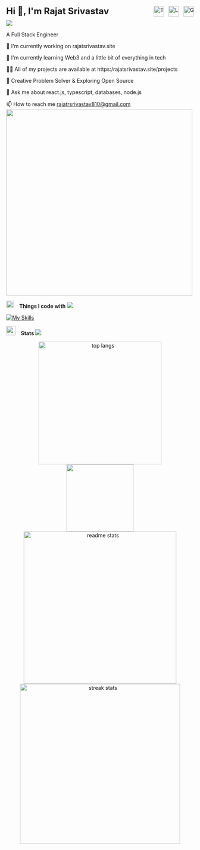 <div style="display: flex; align-items: center; justify-content: space-between; padding: 10px 0; width: 100%; max-width: 900px; margin: 0 auto; flex-wrap: nowrap;">
  <!-- Left side: Name -->
  <b style="font-size: 1.5rem; white-space: nowrap;">Hi 👋, I'm Rajat Srivastav</b>

  <!-- Right side: Social Icons -->
  <div style="display: flex; gap: 12px; white-space: nowrap;">
    <a href="https://x.com/rajatrsrivastav" target="_blank" rel="noopener noreferrer">
      <img src="https://ziadoua.github.io/m3-Markdown-Badges/badges/Twitter/twitter2.svg" alt="Twitter" height="28" />
    </a>
    <a href="https://linkedin.com/in/rajatrsrivastav" target="_blank" rel="noopener noreferrer">
      <img src="https://ziadoua.github.io/m3-Markdown-Badges/badges/LinkedIn/linkedin2.svg" alt="LinkedIn" height="28" />
    </a>
    <a href="https://github.com/rajatrsrivastav" target="_blank" rel="noopener noreferrer">
      <img src="https://ziadoua.github.io/m3-Markdown-Badges/badges/Github/github2.svg" alt="GitHub" height="28" />
    </a>
  </div>
</div>




<img src="https://user-images.githubusercontent.com/73097560/115834477-dbab4500-a447-11eb-908a-139a6edaec5c.gif">

A Full Stack Engineer

🔭 I'm currently working on rajatsrivastav.site

🌱 I'm currently learning Web3 and a little bit of everything in tech

👨‍💻 All of my projects are available at https:/rajatsrivastav.site/projects

📝 Creative Problem Solver & Exploring Open Source

💬 Ask me about react.js, typescript, databases, node.js

📫 How to reach me rajatrsrivastav810@gmail.com
<br/>
<img height="500" src="https://user-images.githubusercontent.com/74038190/212898774-0a96dc1d-c908-4ce8-9dd7-a71aab6e1c2b.gif"  />

<img src="https://media2.giphy.com/media/QssGEmpkyEOhBCb7e1/giphy.gif?cid=ecf05e47a0n3gi1bfqntqmob8g9aid1oyj2wr3ds3mg700bl&rid=giphy.gif" width ="20"> &ensp; <b> Things I code with</b>
<img src="https://user-images.githubusercontent.com/73097560/115834477-dbab4500-a447-11eb-908a-139a6edaec5c.gif"><br>

<p align="left">

[![My Skills](https://skillicons.dev/icons?i=html,css,js,ts,nextjs,react,tailwind,figma,notion,npm,pnpm,git,github,nodejs,express,prisma,postgres,supabase,mongodb,mysql,jest,postman,vscode,webstorm,vercel,vite,bash,linux,md,cloudflare,java,c,py,docker)](https://rajatsrivastav.site)

<!--
<div align="center">
  <img height="500" src="https://user-images.githubusercontent.com/74038190/212898774-0a96dc1d-c908-4ce8-9dd7-a71aab6e1c2b.gif"  />
</div>

<div style="display: flex; align-items: center; justify-content: space-between; gap: 2rem; padding: 2rem;">
  <div style="flex: 1;">
    <ul style=" list-style: none; padding: 0; font-size: 1.2rem; line-height: 2;">
      <li>🖥️ Building Modern Web Apps with Next.js & Tailwind </li>
      <li>🌐 Frontend Developer with a Passion for Scalable UIs</li>
      <li>💡 Creative Problem Solver & Rapid Learner </li>
      <li>💻 Developed Full-Stack Projects with React & Next.js</li>
      <li>🚀 Exploring Open Source & Real-World Frontend Challenges </li>
      <li>🎯 Focused on Clean UX, Performance & Component Design with Tailwind CSS </li>
    </ul>
  </div>
</div>
-->


<img src="https://media.giphy.com/media/iY8CRBdQXODJSCERIr/giphy.gif" width ="25"> &ensp;<b> Stats </b>
<img src="https://user-images.githubusercontent.com/73097560/115834477-dbab4500-a447-11eb-908a-139a6edaec5c.gif">

<div align=center>
  <span><a href="https://rajatsrivastav.site"><img width=330 src="https://github-readme-stats-salesp07.vercel.app/api/top-langs/?username=rajatrsrivastav&langs_count=8&layout=compact&theme=dark&border_radius=10&hide_border=true" alt="top langs" /></a></span>
  <span><a href="https://rajatsrivastav.site"><img height="180" src="https://github-readme-stats.vercel.app/api/wakatime?username=@rajatrsrivastav&layout=compact&langs_count=6&theme=dark&border_radius=10&hide_border=true" /></a></span>
  <span><a href="https://rajatsrivastav.site"><img width=410  src="https://github-readme-stats-salesp07.vercel.app/api?username=rajatrsrivastav&count_private=true&show_icons=true&theme=dark&rank_icon=github&hide_border=true&border_radius=10" alt="readme stats" /></a></span>
  <span><a href="https://rajatsrivastav.site"><img width=430 src="https://github-readme-streak-stats-salesp07.vercel.app/?user=rajatrsrivastav&count_private=true&theme=dark&hide_border=true&border_radius=10&card_width=495" alt="streak stats"/></a></span>
</div>
<br>

<!--
<h1 align="left">Tech Stack</h1>

<div align="left">
    <img height="50" src="https://private-user-images.githubusercontent.com/74038190/238200620-398b19b1-9aae-4c1f-8bc0-d172a2c08d68.gif"/>
    <img width="12" />
    <img height="50" src="https://private-user-images.githubusercontent.com/74038190/238200441-1a797f46-efe4-41e6-9e75-5303e1bbcbfa.gif"/>
    <img width="12" />
    <img height="50" src="https://user-images.githubusercontent.com/74038190/212257467-871d32b7-e401-42e8-a166-fcfd7baa4c6b.gif"/>
    <img width="12" />
    <img height="50" src="https://user-images.githubusercontent.com/74038190/212257460-738ff738-247f-4445-a718-cdd0ca76e2db.gif"/>
    <img width="12" />
    <img height="50" src="https://user-images.githubusercontent.com/74038190/212257454-16e3712e-945a-4ca2-b238-408ad0bf87e6.gif"/>
    <img width="12" />
    <img height="50" src="https://user-images.githubusercontent.com/74038190/212257472-08e52665-c503-4bd9-aa20-f5a4dae769b5.gif"/>
    <img width="12" />
    <img height="50" src="https://user-images.githubusercontent.com/74038190/212257468-1e9a91f1-b626-4baa-b15d-5c385dfa7ed2.gif"/>  
    <img width="12" />
    <img height="50" src="https://user-images.githubusercontent.com/74038190/212257465-7ce8d493-cac5-494e-982a-5a9deb852c4b.gif"/>  
    <img width="12" />
    <img height="50" src="https://private-user-images.githubusercontent.com/74038190/238200426-29fd6286-4e7b-4d6c-818f-c4765d5e39a9.gif"/>
    <img width="12" />
    <img height="50" src="https://private-user-images.githubusercontent.com/74038190/238200428-67f477ed-6624-42da-99f0-1a7b1a16eecb.gif"/>
    <img width="12" />
    <img height="50" src="https://user-images.githubusercontent.com/74038190/212281775-b468df30-4edc-4bf8-a4ee-f52e1aaddc86.gif"/>
    <img width="12" />
    <img height="50" src="https://user-images.githubusercontent.com/74038190/212281775-b468df30-4edc-4bf8-a4ee-f52e1aaddc86.gif"/>
    <img width="12" />
</div>
-->

